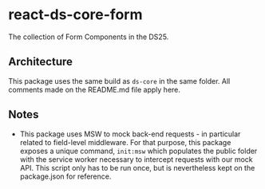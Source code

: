 # react-ds-core-form

The collection of Form Components in the DS25.

## Architecture

This package uses the same build as `ds-core` in the same folder. All comments made on the README.md file apply here.

## Notes

+ This package uses MSW to mock back-end requests - in particular related to field-level middleware. For that purpose, this package exposes a unique command, `init:msw` which populates the public folder with the service worker necessary to intercept requests with our mock API. This script only has to be run once, but is nevertheless kept on the package.json for reference.
